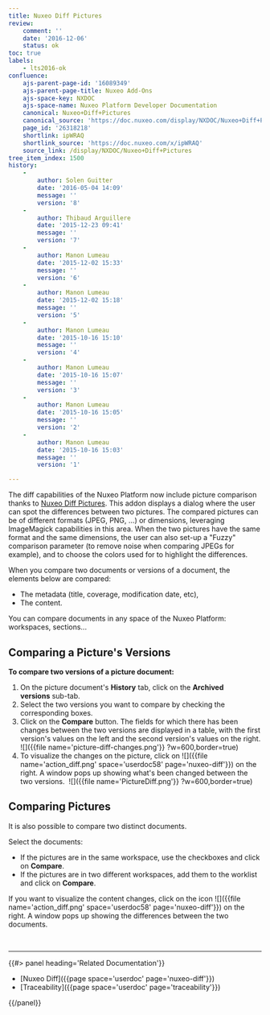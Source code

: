 ```yaml
---
title: Nuxeo Diff Pictures
review:
    comment: ''
    date: '2016-12-06'
    status: ok
toc: true
labels:
    - lts2016-ok
confluence:
    ajs-parent-page-id: '16089349'
    ajs-parent-page-title: Nuxeo Add-Ons
    ajs-space-key: NXDOC
    ajs-space-name: Nuxeo Platform Developer Documentation
    canonical: Nuxeo+Diff+Pictures
    canonical_source: 'https://doc.nuxeo.com/display/NXDOC/Nuxeo+Diff+Pictures'
    page_id: '26318218'
    shortlink: ipWRAQ
    shortlink_source: 'https://doc.nuxeo.com/x/ipWRAQ'
    source_link: /display/NXDOC/Nuxeo+Diff+Pictures
tree_item_index: 1500
history:
    -
        author: Solen Guitter
        date: '2016-05-04 14:09'
        message: ''
        version: '8'
    -
        author: Thibaud Arguillere
        date: '2015-12-23 09:41'
        message: ''
        version: '7'
    -
        author: Manon Lumeau
        date: '2015-12-02 15:33'
        message: ''
        version: '6'
    -
        author: Manon Lumeau
        date: '2015-12-02 15:18'
        message: ''
        version: '5'
    -
        author: Manon Lumeau
        date: '2015-10-16 15:10'
        message: ''
        version: '4'
    -
        author: Manon Lumeau
        date: '2015-10-16 15:07'
        message: ''
        version: '3'
    -
        author: Manon Lumeau
        date: '2015-10-16 15:05'
        message: ''
        version: '2'
    -
        author: Manon Lumeau
        date: '2015-10-16 15:03'
        message: ''
        version: '1'

---
```

The diff capabilities of the Nuxeo Platform now include picture comparison thanks to&nbsp;[Nuxeo Diff Pictures](https://connect.nuxeo.com/nuxeo/site/marketplace/package/nuxeo-diff-pictures).&nbsp;This addon displays a dialog where the user can spot the differences between two pictures. The compared pictures can be of different formats (JPEG, PNG, ...) or dimensions,&nbsp;leveraging ImageMagick capabilities in this area. When the two pictures have the same format and the same dimensions, the user can also set-up a "Fuzzy" comparison parameter (to remove noise when comparing JPEGs for example), and to choose the colors used for to highlight the differences.

When you compare two documents or versions of a document, the elements below are compared:

*   The metadata (title, coverage, modification date, etc),
*   The content.

You can compare documents in any space of the Nuxeo Platform: workspaces, sections...&nbsp;

## Comparing a Picture's Versions

**To compare two versions of a picture document:**

1.  On the picture document's&nbsp;**History**&nbsp;tab, click on the&nbsp;**Archived versions**&nbsp;sub-tab.
2.  Select the two versions you want to compare by checking the corresponding boxes.
3.  Click on the&nbsp;**Compare**&nbsp;button.
    The fields for which there has been changes between the two versions are displayed in a table, with the first version's values on the left and the second version's values on the right.
    ![]({{file name='picture-diff-changes.png'}} ?w=600,border=true)
4.  To visualize the changes on the picture, click on&nbsp;![]({{file name='action_diff.png' space='userdoc58' page='nuxeo-diff'}})&nbsp;on the right.
    A window pops up showing what's been changed between the two versions.&nbsp;
    ![]({{file name='PictureDiff.png'}} ?w=600,border=true)

## Comparing Pictures

It is also possible to compare two distinct documents.

Select the documents:&nbsp;

*   If the pictures are in the same workspace, use the checkboxes and click on&nbsp;**Compare**.&nbsp;
*   If the pictures are in two different workspaces, add them to the worklist and click on&nbsp;**Compare**.

If you want to visualize the content changes, click on the icon&nbsp;![]({{file name='action_diff.png' space='userdoc58' page='nuxeo-diff'}})&nbsp;on the right.&nbsp;A window pops up showing the differences between the two documents.

&nbsp;

* * *

<div class="row" data-equalizer data-equalize-on="medium"><div class="column medium-6">{{#> panel heading='Related Documentation'}}

- [Nuxeo Diff]({{page space='userdoc' page='nuxeo-diff'}})
- [Traceability]({{page space='userdoc' page='traceability'}})

{{/panel}}</div><div class="column medium-6">

&nbsp;

&nbsp;

</div></div>
